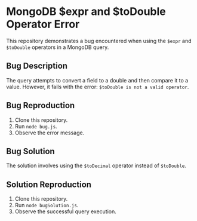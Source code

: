 # MongoDB $expr and $toDouble Operator Error

This repository demonstrates a bug encountered when using the `$expr` and `$toDouble` operators in a MongoDB query.

## Bug Description
The query attempts to convert a field to a double and then compare it to a value. However, it fails with the error: `$toDouble is not a valid operator`.

## Bug Reproduction
1. Clone this repository.
2. Run `node bug.js`.
3. Observe the error message.

## Bug Solution
The solution involves using the `$toDecimal` operator instead of `$toDouble`.

## Solution Reproduction
1. Clone this repository.
2. Run `node bugSolution.js`.
3. Observe the successful query execution.